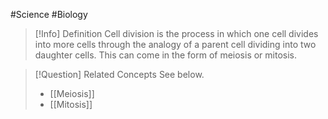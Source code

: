 #Science #Biology

> [!Info] Definition
> Cell division is the process in which one cell divides into more cells through the analogy of a parent cell dividing into two daughter cells. This can come in the form of meiosis or mitosis.

> [!Question] Related Concepts
> See below.
> - [[Meiosis]]
> - [[Mitosis]]
